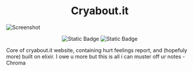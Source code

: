 <h1 align="center">Cryabout.it</h1>

![Screenshot](https://raw.githubusercontent.com/NemesisBoop/Cryabout.it/main/banner-fixed.png)
<p align="center">
  <img alt="Static Badge" src="https://img.shields.io/badge/elixir-%234B275F.svg?style=for-the-badge&logo=elixir&logoColor=white"</img>
  <img alt="Static Badge" src="https://img.shields.io/badge/html5-%23E34F26.svg?style=for-the-badge&logo=html5&logoColor=white"</img>
</p>
Core of cryabout.it website, containing hurt feelings report, and (hopefuly more) built on elixir.
I owe u more but this is all i can muster off ur notes -Chroma
